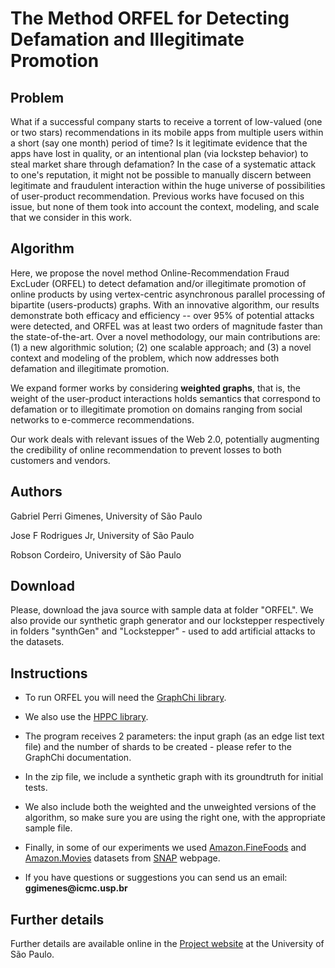 # The Method ORFEL for Detecting Defamation and Illegitimate Promotion

## Problem
What if a successful company starts to receive a torrent of low-valued (one or two stars) recommendations in its mobile apps from multiple users within a short (say one month) period of time? Is it legitimate evidence that the apps have lost in quality, or an intentional plan (via lockstep behavior) to steal market share through defamation? In the case of a systematic attack to one's reputation, it might not be possible to manually discern between legitimate and fraudulent interaction within the huge universe of possibilities of user-product recommendation. Previous works have focused on this issue, but none of them took into account the context, modeling, and scale that we consider in this work.
	  
## Algorithm
Here, we propose the novel method Online-Recommendation Fraud ExcLuder (ORFEL) to detect defamation and/or illegitimate promotion of online products by using vertex-centric asynchronous parallel processing of bipartite (users-products) graphs. With an innovative algorithm, our results demonstrate both efficacy and efficiency -- over 95% of potential attacks were detected, and ORFEL was at least two orders of magnitude faster than the state-of-the-art. Over a novel methodology, our main contributions are: (1) a new algorithmic solution; (2) one scalable approach; and (3) a novel context and modeling of the problem, which now addresses both defamation and illegitimate promotion.

We expand former works by considering <b>weighted graphs</b>, that is, the weight of the user-product interactions holds semantics that correspond to defamation or to illegitimate promotion on domains ranging from social networks to e-commerce recommendations.

Our work deals with relevant issues of the Web 2.0, potentially augmenting the credibility of online recommendation to prevent losses to both customers and vendors.

## Authors
Gabriel Perri Gimenes, University of São Paulo

Jose F Rodrigues Jr, University of São Paulo

Robson Cordeiro, University of São Paulo

## Download
Please, download the java source with sample data at folder "ORFEL". We also provide our synthetic graph generator and our lockstepper respectively in folders "synthGen" and "Lockstepper" - used to add artificial attacks to the datasets.

<h2>Instructions</h2>
	<ul id="instructions">
	<li><p>To run ORFEL you will need the <a href="https://github.com/GraphChi/graphchi-java">GraphChi library</a>.</p></li>
	<li><p>We also use the <a href="http://labs.carrotsearch.com/hppc.html">HPPC library</a>.</p></li>
	<li><p>The program receives 2 parameters: the input graph (as an edge list text file) and the number of shards to be created - please refer to the GraphChi documentation.</p></li>
	<li><p>In the zip file, we include a synthetic graph with its groundtruth for initial tests.</p></li>
	<li><p>We also include both the weighted and the unweighted versions of the algorithm, so make sure you are using the right one, with the appropriate sample file.</p></li>
	<li><p>Finally, in some of our experiments we used <a href="http://snap.stanford.edu/data/web-FineFoods.html">Amazon.FineFoods</a> and <a href="http://snap.stanford.edu/data/web-Movies.html">Amazon.Movies</a> datasets from <a href="http://snap.stanford.edu/data/web-FineFoods.html">SNAP</a> webpage.
	<li><p>If you have questions or suggestions you can send us an email: <b>ggimenes@icmc.usp.br</b></p></li>
	</ul>
 
## Further details
Further details are available online in the <a href="https://sites.icmc.usp.br/junio/ORFEL/index.html">Project website</a> at the University of São Paulo.
